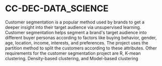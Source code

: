 # CC-DEC-DATA_SCIENCE
 Customer segmentation is a popular method used by brands to  get a deeper insight into their target audience via unsupervised learning. Customer segmentation helps segment a brand's target audience into different buyer personas according to factors like buying behavior, gender, age, location, income, interests, and preferences. The project uses the partition method to split the customers according to these attributes. Other requirements for the customer segmentation project are R, K-mean clustering. Density-based clustering, and Model-based clustering
